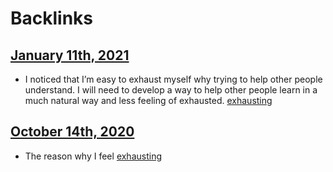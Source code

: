 
# Backlinks
## [January 11th, 2021](<January 11th, 2021.md>)
- I noticed that I’m easy to exhaust myself why trying to help other people understand. I will need to develop a way to help other people learn in a much natural way and less feeling of exhausted. [exhausting](<exhausting.md>)

## [October 14th, 2020](<October 14th, 2020.md>)
- The reason why I feel [exhausting](<exhausting.md>)

